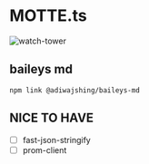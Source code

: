 # MOTTE.ts
![watch-tower](https://3dwarehouse.sketchup.com/warehouse/v1.0/publiccontent/18e66fb7-a1e8-4877-aef6-66ee75cb4af9)

## baileys md
```
npm link @adiwajshing/baileys-md
```

## NICE TO HAVE
- [ ] fast-json-stringify
- [ ] prom-client